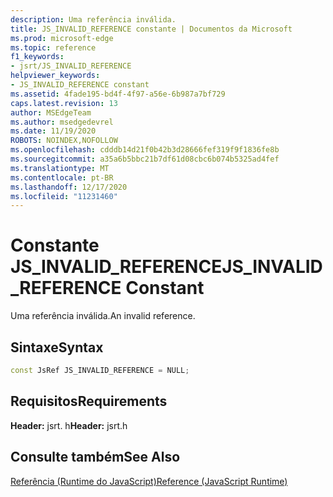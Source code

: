 ```yaml
---
description: Uma referência inválida.
title: JS_INVALID_REFERENCE constante | Documentos da Microsoft
ms.prod: microsoft-edge
ms.topic: reference
f1_keywords:
- jsrt/JS_INVALID_REFERENCE
helpviewer_keywords:
- JS_INVALID_REFERENCE constant
ms.assetid: 4fade195-bd4f-4f97-a56e-6b987a7bf729
caps.latest.revision: 13
author: MSEdgeTeam
ms.author: msedgedevrel
ms.date: 11/19/2020
ROBOTS: NOINDEX,NOFOLLOW
ms.openlocfilehash: cdddb14d21f0b42b3d28666fef319f9f1836fe8b
ms.sourcegitcommit: a35a6b5bbc21b7df61d08cbc6b074b5325ad4fef
ms.translationtype: MT
ms.contentlocale: pt-BR
ms.lasthandoff: 12/17/2020
ms.locfileid: "11231460"
---
```

# <span data-ttu-id="463ab-103">Constante JS_INVALID_REFERENCE</span><span class="sxs-lookup"><span data-stu-id="463ab-103">JS_INVALID_REFERENCE Constant</span></span>

<span data-ttu-id="463ab-104">Uma referência inválida.</span><span class="sxs-lookup"><span data-stu-id="463ab-104">An invalid reference.</span></span>  
  
## <span data-ttu-id="463ab-105">Sintaxe</span><span class="sxs-lookup"><span data-stu-id="463ab-105">Syntax</span></span>  
  
```cpp  
const JsRef JS_INVALID_REFERENCE = NULL;  
```  
  
## <span data-ttu-id="463ab-106">Requisitos</span><span class="sxs-lookup"><span data-stu-id="463ab-106">Requirements</span></span>  
 <span data-ttu-id="463ab-107">**Header:** jsrt. h</span><span class="sxs-lookup"><span data-stu-id="463ab-107">**Header:** jsrt.h</span></span>  
  
## <span data-ttu-id="463ab-108">Consulte também</span><span class="sxs-lookup"><span data-stu-id="463ab-108">See Also</span></span>  
 [<span data-ttu-id="463ab-109">Referência (Runtime do JavaScript)</span><span class="sxs-lookup"><span data-stu-id="463ab-109">Reference (JavaScript Runtime)</span></span>](../chakra-hosting/reference-javascript-runtime.md)
